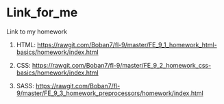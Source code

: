 # Link_for_me
Link to my homework

1. HTML: https://rawgit.com/Boban7/fl-9/master/FE_9_1_homework_html-basics/homework/index.html

2. CSS: https://rawgit.com/Boban7/fl-9/master/FE_9_2_homework_css-basics/homework/index.html

3. SASS: https://rawgit.com/Boban7/fl-9/master/FE_9_3_homework_preprocessors/homework/index.html
